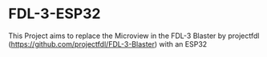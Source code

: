 # FDL-3-ESP32
This Project aims to replace the Microview in the FDL-3 Blaster by projectfdl (https://github.com/projectfdl/FDL-3-Blaster) with an ESP32
